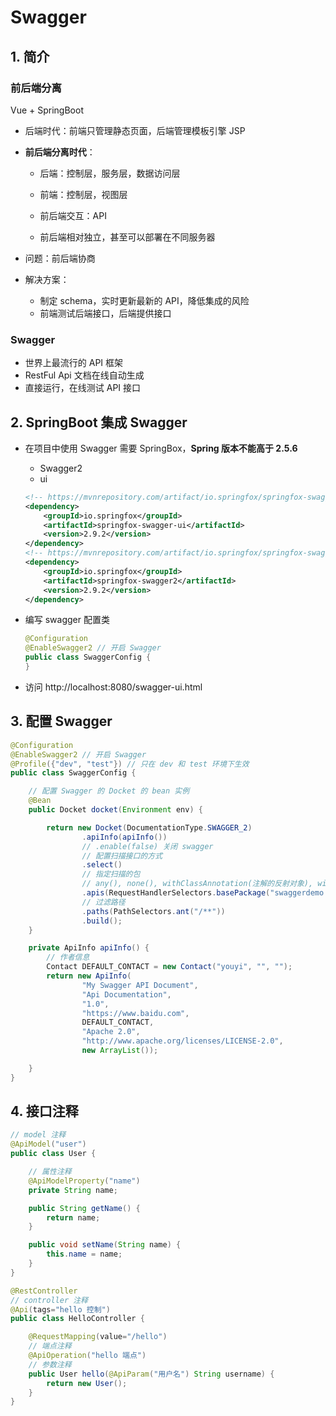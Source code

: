 # Swagger

## 1. 简介

### 前后端分离

Vue + SpringBoot

- 后端时代：前端只管理静态页面，后端管理模板引擎 JSP

- **前后端分离时代**：

  - 后端：控制层，服务层，数据访问层

  - 前端：控制层，视图层

  - 前后端交互：API

  - 前后端相对独立，甚至可以部署在不同服务器

- 问题：前后端协商
- 解决方案：
  - 制定 schema，实时更新最新的 API，降低集成的风险
  - 前端测试后端接口，后端提供接口

### Swagger

- 世界上最流行的 API 框架
- RestFul Api 文档在线自动生成
- 直接运行，在线测试 API 接口

## 2. SpringBoot 集成 Swagger

- 在项目中使用 Swagger 需要 SpringBox，**Spring 版本不能高于 2.5.6**

  - Swagger2
  - ui

  ```xml
  <!-- https://mvnrepository.com/artifact/io.springfox/springfox-swagger-ui -->
  <dependency>
      <groupId>io.springfox</groupId>
      <artifactId>springfox-swagger-ui</artifactId>
      <version>2.9.2</version>
  </dependency>
  <!-- https://mvnrepository.com/artifact/io.springfox/springfox-swagger2 -->
  <dependency>
      <groupId>io.springfox</groupId>
      <artifactId>springfox-swagger2</artifactId>
      <version>2.9.2</version>
  </dependency>
  ```

- 编写 swagger 配置类

  ```java
  @Configuration
  @EnableSwagger2 // 开启 Swagger
  public class SwaggerConfig {
  }
  ```

- 访问 http://localhost:8080/swagger-ui.html

## 3. 配置 Swagger

```java
@Configuration
@EnableSwagger2 // 开启 Swagger
@Profile({"dev", "test"}) // 只在 dev 和 test 环境下生效
public class SwaggerConfig {

    // 配置 Swagger 的 Docket 的 bean 实例
    @Bean
    public Docket docket(Environment env) {

        return new Docket(DocumentationType.SWAGGER_2)
                .apiInfo(apiInfo())
                // .enable(false) 关闭 swagger
                // 配置扫描接口的方式
                .select()
                // 指定扫描的包
                // any(), none(), withClassAnnotation(注解的反射对象), withMethodAnnotation(注解的反射对象)
                .apis(RequestHandlerSelectors.basePackage("swaggerdemo.youyi.controller"))
                // 过滤路径
                .paths(PathSelectors.ant("/**"))
                .build();
    }

    private ApiInfo apiInfo() {
        // 作者信息
        Contact DEFAULT_CONTACT = new Contact("youyi", "", "");
        return new ApiInfo(
                "My Swagger API Document",
                "Api Documentation",
                "1.0",
                "https://www.baidu.com",
                DEFAULT_CONTACT,
                "Apache 2.0",
                "http://www.apache.org/licenses/LICENSE-2.0",
                new ArrayList());

    }
}
```

## 4. 接口注释

```java
// model 注释
@ApiModel("user")
public class User {

    // 属性注释
    @ApiModelProperty("name")
    private String name;

    public String getName() {
        return name;
    }

    public void setName(String name) {
        this.name = name;
    }
}
```

```java
@RestController
// controller 注释
@Api(tags="hello 控制")
public class HelloController {

    @RequestMapping(value="/hello")
    // 端点注释
    @ApiOperation("hello 端点")
    // 参数注释
    public User hello(@ApiParam("用户名") String username) {
        return new User();
    }
}
```

